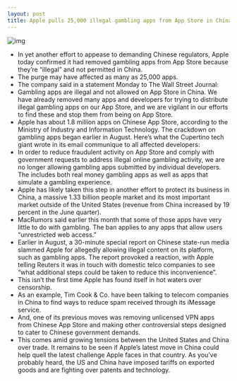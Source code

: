 ```yaml
---
layout: post
title: Apple pulls 25,000 illegal gambling apps from App Store in China
---
```

![img](http://media.idownloadblog.com/wp-content/uploads/2018/01/App-Store-teaser.jpg)
* In yet another effort to appease to demanding Chinese regulators, Apple today confirmed it had removed gambling apps from App Store because they’re “illegal” and not permitted in China.
* The purge may have affected as many as 25,000 apps.
* The company said in a statement Monday to The Wall Street Journal:
* Gambling apps are illegal and not allowed on App Store in China. We have already removed many apps and developers for trying to distribute illegal gambling apps on our App Store, and we are vigilant in our efforts to find these and stop them from being on App Store.
* Apple has about 1.8 million apps on Chinese App Store, according to the Ministry of Industry and Information Technology. The crackdown on gambling apps began earlier in August. Here’s what the Cupertino tech giant wrote in its email communique to all affected developers:
* In order to reduce fraudulent activity on App Store and comply with government requests to address illegal online gambling activity, we are no longer allowing gambling apps submitted by individual developers. The includes both real money gambling apps as well as apps that simulate a gambling experience.
* Apple has likely taken this step in another effort to protect its business in China, a massive 1.33 billion people market and its most important market outside of the United States (revenue from China increased by 19 percent in the June quarter).
* MacRumors said earlier this month that some of those apps have very little to do with gambling. The ban applies to any apps that allow users “unrestricted web access.”
* Earlier in August, a 30-minute special report on Chinese state-run media slammed Apple for allegedly allowing illegal content on its platform, such as gambling apps. The report provoked a reaction, with Apple telling Reuters it was in touch with domestic telco companies to see “what additional steps could be taken to reduce this inconvenience”.
* This isn’t the first time Apple has found itself in hot waters over censorship.
* As an example, Tim Cook & Co. have been talking to telecom companies in China to find ways to reduce spam received through its iMessage service.
* And, one of its previous moves was removing unlicensed VPN apps from Chinese App Store and making other controversial steps designed to cater to Chinese government demands.
* This comes amid growing tensions between the United States and China over trade. It remains to be seen if Apple’s latest move in China could help quell the latest challenge Apple faces in that country. As you’ve probably heard, the US and China have imposed tariffs on exported goods and are fighting over patents and technology.

